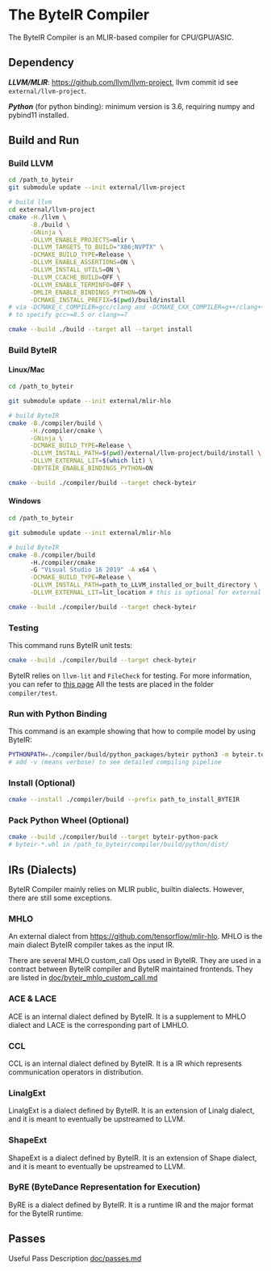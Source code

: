 # The ByteIR Compiler

The ByteIR Compiler is an MLIR-based compiler for CPU/GPU/ASIC.

## Dependency 
***LLVM/MLIR***: https://github.com/llvm/llvm-project, llvm commit id see `external/llvm-project`.

***Python*** (for python binding): minimum version is 3.6, requiring numpy and pybind11 installed.

## Build and Run

### Build LLVM

```bash
cd /path_to_byteir
git submodule update --init external/llvm-project

# build llvm
cd external/llvm-project
cmake -H./llvm \
      -B./build \
      -GNinja \
      -DLLVM_ENABLE_PROJECTS=mlir \
      -DLLVM_TARGETS_TO_BUILD="X86;NVPTX" \
      -DCMAKE_BUILD_TYPE=Release \
      -DLLVM_ENABLE_ASSERTIONS=ON \
      -DLLVM_INSTALL_UTILS=ON \
      -DLLVM_CCACHE_BUILD=OFF \
      -DLLVM_ENABLE_TERMINFO=OFF \
      -DMLIR_ENABLE_BINDINGS_PYTHON=ON \
      -DCMAKE_INSTALL_PREFIX=$(pwd)/build/install
# via -DCMAKE_C_COMPILER=gcc/clang and -DCMAKE_CXX_COMPILER=g++/clang++
# to specify gcc>=8.5 or clang>=7 

cmake --build ./build --target all --target install
```

### Build ByteIR
#### Linux/Mac 
```bash
cd /path_to_byteir

git submodule update --init external/mlir-hlo

# build ByteIR
cmake -B./compiler/build \
      -H./compiler/cmake \
      -GNinja \
      -DCMAKE_BUILD_TYPE=Release \
      -DLLVM_INSTALL_PATH=$(pwd)/external/llvm-project/build/install \
      -DLLVM_EXTERNAL_LIT=$(which lit) \
      -DBYTEIR_ENABLE_BINDINGS_PYTHON=ON

cmake --build ./compiler/build --target check-byteir
```
#### Windows 
```bash
cd /path_to_byteir

git submodule update --init external/mlir-hlo

# build ByteIR
cmake -B./compiler/build
      -H./compiler/cmake
      -G "Visual Studio 16 2019" -A x64 \
      -DCMAKE_BUILD_TYPE=Release \
      -DLLVM_INSTALL_PATH=path_to_LLVM_installed_or_built_directory \
      -DLLVM_EXTERNAL_LIT=lit_location # this is optional for external lit 

cmake --build ./compiler/build --target check-byteir
```

### Testing 
This command runs ByteIR unit tests:
```bash
cmake --build ./compiler/build --target check-byteir
```
ByteIR relies on ```llvm-lit``` and ```FileCheck``` for testing.
For more information, you can refer to [this page](https://www.llvm.org/docs/CommandGuide/FileCheck.html)
All the tests are placed in the folder ```compiler/test```.

### Run with Python Binding
This command is an example showing that how to compile model by using ByteIR:
```bash
PYTHONPATH=./compiler/build/python_packages/byteir python3 -m byteir.tools.compiler ./compiler/test/E2E/MLPInference/input.mlir -o out.mlir --entry_func forward
# add -v (means verbose) to see detailed compiling pipeline 
```


### Install (Optional)
```bash
cmake --install ./compiler/build --prefix path_to_install_BYTEIR
```

### Pack Python Wheel (Optional)
```bash
cmake --build ./compiler/build --target byteir-python-pack
# byteir-*.whl in /path_to_byteir/compiler/build/python/dist/
```

## IRs (Dialects)
ByteIR Compiler mainly relies on MLIR public, builtin dialects. 
However, there are still some exceptions.

### MHLO 
An external dialect from https://github.com/tensorflow/mlir-hlo.
MHLO is the main dialect ByteIR compiler takes as the input IR.

There are several MHLO custom_call Ops used in ByteIR.
They are used in a contract between ByteIR compiler and ByteIR maintained frontends.
They are listed in [doc/byteir_mhlo_custom_call.md](doc/byteir_mhlo_custom_call.md)

### ACE & LACE
ACE is an internal dialect defined by ByteIR. 
It is a supplement to MHLO dialect and LACE is the corresponding part of LMHLO.

### CCL
CCL is an internal dialect defined by ByteIR.
It is a IR which represents communication operators in distribution.

### LinalgExt
LinalgExt is a dialect defined by ByteIR.
It is an extension of Linalg dialect, 
and it is meant to eventually be upstreamed to LLVM.

### ShapeExt
ShapeExt is a dialect defined by ByteIR.
It is an extension of Shape dialect, 
and it is meant to eventually be upstreamed to LLVM.

### ByRE (ByteDance Representation for Execution)
ByRE is a dialect defined by ByteIR.
It is a runtime IR and the major format for the ByteIR runtime. 

## Passes
Useful Pass Description [doc/passes.md](doc/passes.md)
